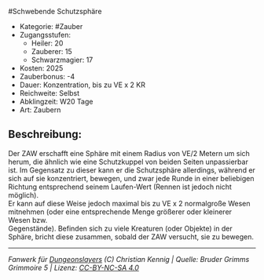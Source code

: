 #Schwebende Schutzsphäre  
- Kategorie: #Zauber  
- Zugangsstufen:  
  - Heiler: 20  
  - Zauberer: 15  
  - Schwarzmagier: 17  
- Kosten: 2025  
- Zauberbonus: -4  
- Dauer: Konzentration, bis zu VE x 2 KR  
- Reichweite: Selbst  
- Abklingzeit: W20 Tage  
- Art: Zaubern     

## Beschreibung:
Der ZAW erschafft eine Sphäre mit einem Radius von VE/2 Metern um sich herum, die ähnlich wie eine Schutzkuppel von beiden Seiten unpassierbar ist. Im Gegensatz zu dieser kann er die Schutzsphäre allerdings, während er sich auf sie konzentriert, bewegen, und zwar jede Runde in einer beliebigen Richtung entsprechend seinem Laufen-Wert (Rennen ist jedoch nicht möglich).<br>Er kann auf diese Weise jedoch maximal bis zu VE x 2 normalgroße Wesen mitnehmen (oder eine entsprechende Menge größerer oder kleinerer Wesen bzw.<br>Gegenstände). Befinden sich zu viele Kreaturen (oder Objekte) in der Sphäre, bricht diese zusammen, sobald der ZAW versucht, sie zu bewegen.


___
*Fanwerk für [Dungeonslayers](https://www.dungeonslayers.net/) (C) Christian Kennig | Quelle: Bruder Grimms Grimmoire 5 | Lizenz: [CC-BY-NC-SA 4.0](https://creativecommons.org/licenses/by-nc-sa/4.0/deed.de)*